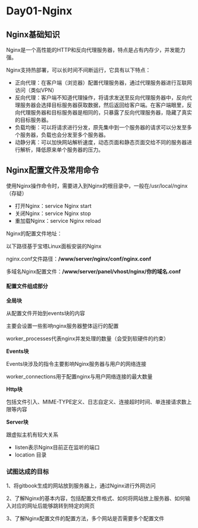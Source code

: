 # Day01-Nginx

## Nginx基础知识

Nginx是一个高性能的HTTP和反向代理服务器，特点是占有内存少，并发能力强。

Nginx支持热部署，可以长时间不间断运行，它具有以下特点：

* 正向代理：在客户端（浏览器）配置代理服务器，通过代理服务器进行互联网访问（类似VPN）
* 反向代理：客户端不知道代理操作，将请求发送至反向代理服务器中，反向代理服务器会选择目标服务器获取数据，然后返回给客户端。在客户端眼里，反向代理服务器和目标服务器是相同的，只暴露了反向代理服务器，隐藏了真实的目标服务器。
* 负载均衡：可以将请求进行分发，原先集中到一个服务器的请求可以分发至多个服务器，负载也会分发至多个服务器。
* 动静分离：可以加快网站解析速度，动态页面和静态页面交给不同的服务器进行解析，降低原来单个服务器的压力。

## Nginx配置文件及常用命令

使用Nginx操作命令时，需要进入到Nginx的根目录中，一般在/usr/local/nginx （存疑）

* 打开Nginx：service Nginx start
* 关闭Nginx：service Nginx stop
* 重加载Nginx：service Nginx reload

Nginx的配置文件地址：

以下路径基于宝塔Linux面板安装的Nginx

​ nginx.conf文件路径：**/www/server/nginx/conf/nginx.conf**

​ 多域名Nginx配置文件：**/www/server/panel/vhost/nginx/你的域名.conf**

#### 配置文件组成部分

**全局块**

从配置文件开始到events块的内容

主要会设置一些影响nginx服务器整体运行的配置

worker\_processes代表nginx并发处理的数量（会受到软硬件的约束）

**Events块**

Events块涉及的指令主要影响Nginx服务器与用户的网络连接

worker\_connections用于配置nginx与用户网络连接的最大数量

**Http块**

包括文件引入、MIME-TYPE定义、日志自定义、连接超时时间、单连接请求数上限等内容

**Server块**

跟虚拟主机有较大关系

* listen表示Nginx目前正在监听的端口
* location 目录

### 试图达成的目标

1、将gitbook生成的网站放到服务器上，通过Nginx进行外网访问

2、了解Nginx的基本内容，包括配置文件格式、如何将网站放上服务器、如何输入对应的网址后能够跳转到特定的网页

3、了解Nginx配置文件的配置方法，多个网站是否需要多个配置文件


